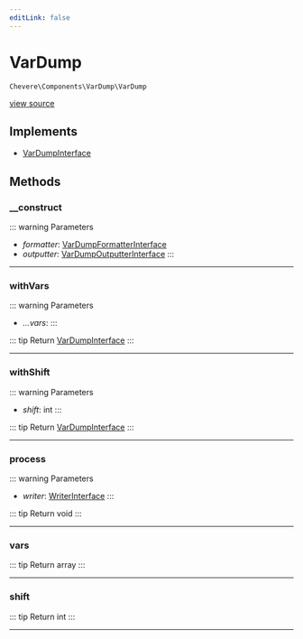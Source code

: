 ```yaml
---
editLink: false
---
```


# VarDump

`Chevere\Components\VarDump\VarDump`

[view source](https://github.com/chevere/chevere/blob/master/src/Chevere/Components/VarDump/VarDump.php)

## Implements

- [VarDumpInterface](../../Interfaces/VarDump/VarDumpInterface.md)

## Methods

### __construct

::: warning Parameters
- *formatter*: [VarDumpFormatterInterface](../../Interfaces/VarDump/VarDumpFormatterInterface.md)
- *outputter*: [VarDumpOutputterInterface](../../Interfaces/VarDump/VarDumpOutputterInterface.md)
:::

---

### withVars

::: warning Parameters
- *...vars*: 
:::

::: tip Return
[VarDumpInterface](../../Interfaces/VarDump/VarDumpInterface.md)
:::

---

### withShift

::: warning Parameters
- *shift*: int
:::

::: tip Return
[VarDumpInterface](../../Interfaces/VarDump/VarDumpInterface.md)
:::

---

### process

::: warning Parameters
- *writer*: [WriterInterface](../../Interfaces/Writer/WriterInterface.md)
:::

::: tip Return
void
:::

---

### vars

::: tip Return
array
:::

---

### shift

::: tip Return
int
:::

---
